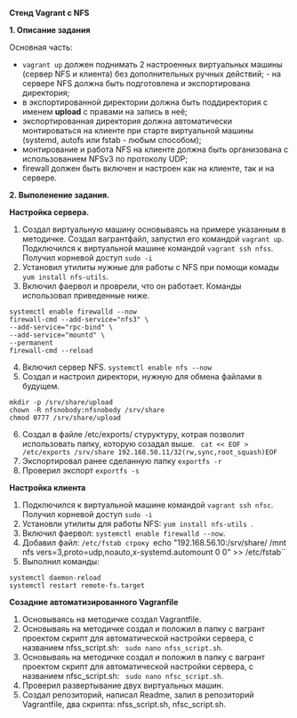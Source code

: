 **Стенд Vagrant с NFS**  

**1. Описание задания**  

 Основная часть: 
- `vagrant up` должен поднимать 2 настроенных виртуальных машины (сервер NFS и клиента) без дополнительных ручных действий; - на сервере NFS должна быть подготовлена и экспортирована директория; 
- в экспортированной директории должна быть поддиректория с именем __upload__ с правами на запись в неё; 
- экспортированная директория должна автоматически монтироваться на клиенте при старте виртуальной машины (systemd, autofs или fstab -  любым способом); 
- монтирование и работа NFS на клиенте должна быть организована с использованием NFSv3 по протоколу UDP; 
- firewall должен быть включен и настроен как на клиенте, так и на сервере.  

**2. Выполенение задания.**

**Настройка сервера.**  

1. Создал виртуальную машину основываясь на примере указанным в методичке. Создал вагрантфайл, запустил его командой ``vagrant up``. Подключился к виртуальной машине командой ``vagrant ssh nfss``. Получил корневой доступ ``sudo -i``
2. Установил утилиты нужные для работы с NFS при помощи комады ``yum install nfs-utils``.  
3. Включил фаервол и проврели, что он работает. Команды использовал приведенные ниже. 
```
systemctl enable firewalld --now
firewall-cmd --add-service="nfs3" \
--add-service="rpc-bind" \
--add-service="mountd" \
--permanent 
firewall-cmd --reload
```
4. Включил сервер NFS. `` systemctl enable nfs --now ``
5. Создал и настроил директори, нужную для обмена файлами в будущем.
```
mkdir -p /srv/share/upload 
chown -R nfsnobody:nfsnobody /srv/share 
chmod 0777 /srv/share/upload 
```
6. Создал в файле /etc/exports/ стуруктуру, котрая позволит использовать папку, которую созадал выше.
`` cat << EOF > /etc/exports /srv/share 192.168.50.11/32(rw,sync,root_squash)EOF``
7. Экспортировал ранее сделанную папку ``exportfs -r``
8. Проверил экспорт ``exportfs -s``

**Настройка клиента**  

1. Подключился к виртуальной машине командой ``vagrant ssh nfsс``. Получил корневой доступ ``sudo -i``
2. Установли утилиты для работы NFS: ``yum install nfs-utils ``.
3. Включил фаервол: ``systemctl enable firewalld --now``.
4. Добавил файл: ``/etc/fstab строку ``echo "192.168.56.10:/srv/share/ /mnt nfs vers=3,proto=udp,noauto,x-systemd.automount 0 0" >> /etc/fstab``
5. Выполнил команды:
```
systemctl daemon-reload 
systemctl restart remote-fs.target 
```

**Созадние автоматизированного Vagranfile**

1. Основываясь на методичке создал Vagrantfile.
2. Основываяь на методичке создал и положил в папку с вагрант проектом скрипт для автоматической настройки сервера, с названием nfss_script.sh: `` sudo nano nfss_script.sh``.
3. Основываяь на методичке создал и положил в папку с вагрант проектом скрипт для автоматической настройки сервера, с названием nfsс_script.sh: `` sudo nano nfsc_script.sh``.
4. Проверил развертывание двух виртуальных машин. 
5. Создал репозиторий, написал Readme, залил в репозиторий Vagrantfile, два скрипта: nfss_script.sh, nfsc_script.sh.



